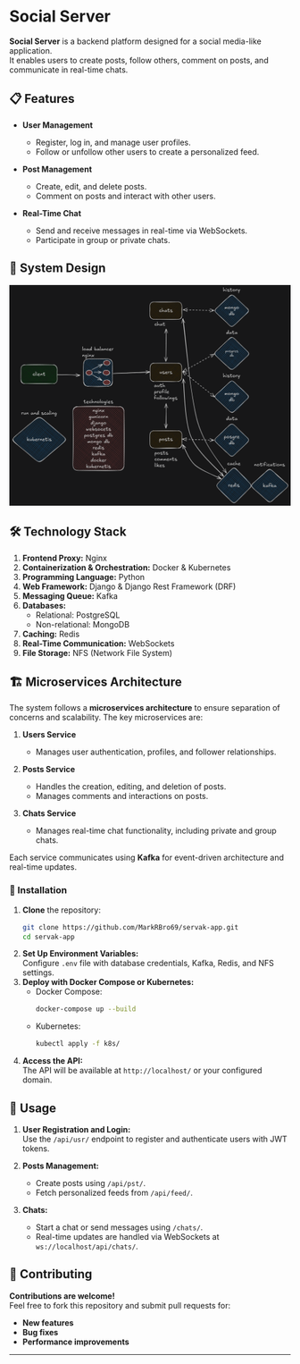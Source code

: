 # **Social Server**  

**Social Server** is a backend platform designed for a social media-like application.  
It enables users to create posts, follow others, comment on posts, and communicate in real-time chats.  

## 📋 Features  

- **User Management**  
  - Register, log in, and manage user profiles.  
  - Follow or unfollow other users to create a personalized feed.  

- **Post Management**  
  - Create, edit, and delete posts.  
  - Comment on posts and interact with other users.  

- **Real-Time Chat**  
  - Send and receive messages in real-time via WebSockets.  
  - Participate in group or private chats.
 
## 🔗 System Design
![sustem_design](https://github.com/MarkRBro69/servak-app/blob/main/system_design/servak_service.png)

## 🛠 Technology Stack  

1. **Frontend Proxy:** Nginx  
2. **Containerization & Orchestration:** Docker & Kubernetes  
3. **Programming Language:** Python  
4. **Web Framework:** Django & Django Rest Framework (DRF)  
5. **Messaging Queue:** Kafka  
6. **Databases:**  
   - Relational: PostgreSQL  
   - Non-relational: MongoDB  
7. **Caching:** Redis  
8. **Real-Time Communication:** WebSockets  
9. **File Storage:** NFS (Network File System)  

## 🏗 Microservices Architecture  

The system follows a **microservices architecture** to ensure separation of concerns and scalability. The key microservices are:

1. **Users Service**  
   - Manages user authentication, profiles, and follower relationships.  

2. **Posts Service**  
   - Handles the creation, editing, and deletion of posts.  
   - Manages comments and interactions on posts.  

3. **Chats Service**  
   - Manages real-time chat functionality, including private and group chats.  

Each service communicates using **Kafka** for event-driven architecture and real-time updates.  

 ### 📲 Installation  
  
 1. **Clone** the repository:  
    ```bash  
    git clone https://github.com/MarkRBro69/servak-app.git 
    cd servak-app  
    ```  
 2. **Set Up Environment Variables:**  
    Configure `.env` file with database credentials, Kafka, Redis, and NFS settings.  
 3. **Deploy with Docker Compose or Kubernetes:**  
    - Docker Compose:  
      ```bash  
      docker-compose up --build  
      ```  
    - Kubernetes:  
      ```bash  
      kubectl apply -f k8s/  
      ```  
 4. **Access the API:**  
    The API will be available at `http://localhost/` or your configured domain.  

## 🚀 Usage  

1. **User Registration and Login:**  
   Use the `/api/usr/` endpoint to register and authenticate users with JWT tokens.  

2. **Posts Management:**  
   - Create posts using `/api/pst/`.  
   - Fetch personalized feeds from `/api/feed/`.  

3. **Chats:**  
   - Start a chat or send messages using `/chats/`.  
   - Real-time updates are handled via WebSockets at `ws://localhost/api/chats/`.  

## 🤝 Contributing  

**Contributions are welcome!**  
Feel free to fork this repository and submit pull requests for:  
- **New features**  
- **Bug fixes**  
- **Performance improvements**  

---
